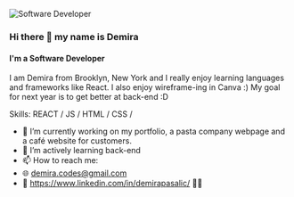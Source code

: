 
![Software Developer](https://media.licdn.com/dms/image/D4E16AQFew-WL3dyrNw/profile-displaybackgroundimage-shrink_350_1400/0/1698250370028?e=1706140800&v=beta&t=l_iee3cQtxxJFJ7ILa8bsboRPBRuWbeAuiEpQpM1DNk)


### Hi there 👋 my name is Demira
#### I'm a Software Developer

I am Demira from Brooklyn, New York and I really enjoy learning languages and frameworks like React. I also enjoy wireframe-ing in Canva :) My goal for next year is to get better at back-end :D

Skills: REACT / JS / HTML / CSS / 

- 🔭 I’m currently working on my portfolio, a pasta company webpage and a café website for customers. 
- 🌱 I’m actively learning back-end 
- 📫 How to reach me:
- 🌐 demira.codes@gmail.com
- 🔎 https://www.linkedin.com/in/demirapasalic/ 👩‍💻
  



  



